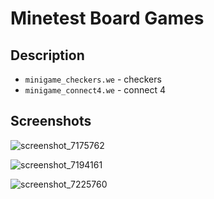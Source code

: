 # Minetest Board Games


## Description

* `minigame_checkers.we` - checkers
* `minigame_connect4.we` - connect 4


## Screenshots

![screenshot_7175762](https://cloud.githubusercontent.com/assets/51875/26444598/35d28daa-417c-11e7-99d3-b72d5b037e5a.png)

![screenshot_7194161](https://cloud.githubusercontent.com/assets/51875/26444600/36078b54-417c-11e7-9cad-ef37642e634c.png)

![screenshot_7225760](https://cloud.githubusercontent.com/assets/51875/26444599/3606d664-417c-11e7-88b7-93e491f1e5b0.png)
